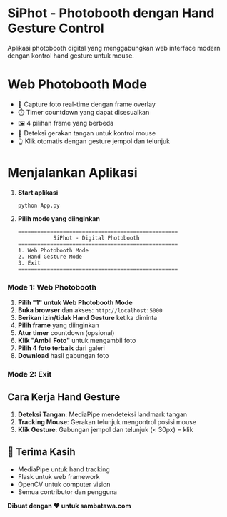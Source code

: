 # SiPhot - Photobooth dengan Hand Gesture Control
Aplikasi photobooth digital yang menggabungkan web interface modern dengan kontrol hand gesture untuk mouse.

# Web Photobooth Mode
- 📸 Capture foto real-time dengan frame overlay
- ⏱️ Timer countdown yang dapat disesuaikan
- 🖼️ 4 pilihan frame yang berbeda
- 🤚 Deteksi gerakan tangan untuk kontrol mouse
- 👆 Klik otomatis dengan gesture jempol dan telunjuk

# Menjalankan Aplikasi

1. **Start aplikasi**
   ```
   python App.py
   ```
2. **Pilih mode yang diinginkan**
   ```
   ==================================================
              SiPhot - Digital Photobooth
   ==================================================
   1. Web Photobooth Mode
   2. Hand Gesture Mode
   3. Exit
   ==================================================
   ```

### Mode 1: Web Photobooth
1. **Pilih "1" untuk Web Photobooth Mode**
2. **Buka browser** dan akses: `http://localhost:5000`
3. **Berikan izin/tidak Hand Gesture** ketika diminta
4. **Pilih frame** yang diinginkan
5. **Atur timer** countdown (opsional)
6. **Klik "Ambil Foto"** untuk mengambil foto
7. **Pilih 4 foto terbaik** dari galeri
8. **Download** hasil gabungan foto
### Mode 2: Exit

## Cara Kerja Hand Gesture
1. **Deteksi Tangan**: MediaPipe mendeteksi landmark tangan
2. **Tracking Mouse**: Gerakan telunjuk mengontrol posisi mouse
3. **Klik Gesture**: Gabungan jempol dan telunjuk (< 30px) = klik
## 🙏 Terima Kasih
- MediaPipe untuk hand tracking
- Flask untuk web framework
- OpenCV untuk computer vision
- Semua contributor dan pengguna

**Dibuat dengan ❤️ untuk sambatawa.com**
